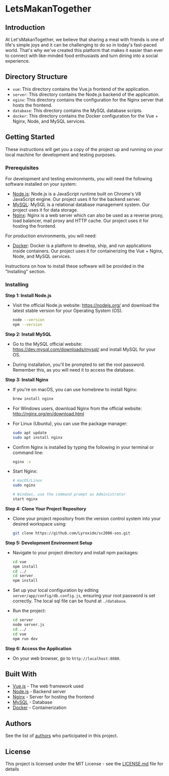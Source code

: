 # LetsMakanTogether

## Introduction

At Let'sMakanTogether, we believe that sharing a meal with friends is one of life's simple joys and it can be challenging to do so in today's fast-paced world. That's why we've created this platform that makes it easier than ever to connect with like-minded food enthusiasts and turn dining into a social experience.

## Directory Structure

- `vue`: This directory contains the Vue.js frontend of the application.
- `server`: This directory contains the Node.js backend of the application.
- `nginx`: This directory contains the configuration for the Nginx server that hosts the frontend.
- `database`: This directory contains the MySQL database scripts.
- `docker`: This directory contains the Docker configuration for the Vue + Nginx, Node, and MySQL services.

## Getting Started

These instructions will get you a copy of the project up and running on your local machine for development and testing purposes.

### Prerequisites

For development and testing environments, you will need the following software installed on your system:

- [Node.js](https://nodejs.org/en/download/): Node.js is a JavaScript runtime built on Chrome's V8 JavaScript engine. Our project uses it for the backend server.
- [MySQL](https://dev.mysql.com/downloads/installer/): MySQL is a relational database management system. Our project uses it for data storage.
- [Nginx](https://nginx.org/en/download.html): Nginx is a web server which can also be used as a reverse proxy, load balancer, mail proxy and HTTP cache. Our project uses it for hosting the frontend.

For production environments, you will need:

- [Docker](https://docs.docker.com/get-docker/): Docker is a platform to develop, ship, and run applications inside containers. Our project uses it for containerizing the Vue + Nginx, Node, and MySQL services.

Instructions on how to install these software will be provided in the "Installing" section.

### Installing

**Step 1: Install Node.js**

- Visit the official Node.js website: https://nodejs.org/ and download the latest stable version for your Operating System (OS).

  ```sh
  node --version
  npm --version
  ```

**Step 2: Install MySQL**

- Go to the MySQL official website: https://dev.mysql.com/downloads/mysql/ and install MySQL for your OS.

- During installation, you'll be prompted to set the root password. Remember this, as you will need it to access the database.

**Step 3: Install Nginx**

- If you're on macOS, you can use homebrew to install Nginx:

  ```sh
  brew install nginx
  ```

- For Windows users, download Nginx from the official website: http://nginx.org/en/download.html

- For Linux (Ubuntu), you can use the package manager:

  ```sh
  sudo apt update
  sudo apt install nginx
  ```

- Confirm Nginx is installed by typing the following in your terminal or command line:

  ```sh
  nginx -v
  ```

- Start Nginx:

  ```sh
  # macOS/Linux
  sudo nginx

  # Windows, use the command prompt as Administrator
  start nginx
  ```

**Step 4: Clone Your Project Repository**

- Clone your project repository from the version control system into your desired workspace using:
  
  ```sh
  git clone https://github.com/Lyroxide/sc2006-sos.git
  ```

**Step 5: Development Environment Setup**

- Navigate to your project directory and install npm packages:

  ```sh
  cd vue
  npm install
  cd ../
  cd server
  npm install
  ```

- Set up your local configuration by editing `server/app/config/db.config.js`, ensuring your root password is set correctly. The local sql file can be found at `./database`.
  
- Run the project:

  ```sh
  cd server
  node server.js
  cd ../
  cd vue
  npm run dev
  ```


**Step 6: Access the Application**

- On your web browser, go to `http://localhost:8080`.


## Built With

- [Vue.js](https://vuejs.org/) - The web framework used
- [Node.js](https://nodejs.org/) - Backend server
- [Nginx](https://www.nginx.com/) - Server for hosting the frontend
- [MySQL](https://www.mysql.com/) - Database
- [Docker](https://www.docker.com/) - Containerization


## Authors

See the list of [authors](https://github.com/Lyroxide/sc2006-sos/contributors) who participated in this project.

## License

This project is licensed under the MIT License - see the [LICENSE.md](LICENSE.md) file for details
